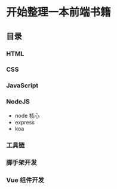 # 开始整理一本前端书籍

## 目录

### HTML

### CSS

### JavaScript

### NodeJS

- node 核心
- express
- koa

### 工具链

### 脚手架开发

### Vue 组件开发
